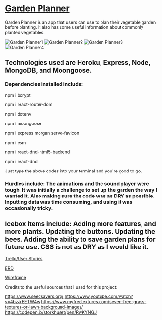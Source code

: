 # [Garden Planner](https://virtualgarden.herokuapp.com/plants/virtual)

Garden Planner is an app that users can use to plan their vegetable garden before planting.  It also has some useful information about commonly planted vegetables. 

![Garden Planner1](https://tinyurl.com/2y6fsrb6)
![Garden Planner2](https://tinyurl.com/285ae6f4)
![Garden Planner3](https://www.awesomescreenshot.com/video/9562148?key=397ad7fd1b5c4118f3c818b2ffe00cc2)
![Garden Planner4](https://www.awesomescreenshot.com/video/9562090?key=aaa697d6c1f86af49af8401cfbb509cd)


## Technologies used are Heroku, Express, Node, MongoDB, and Moongoose.

### Dependencies installed include: 

npm i bcrypt

npm i react-router-dom

npm i dotenv

npm i moongoose

npm i express morgan serve-favicon

npm i esm

npm i react-dnd-html5-backend

npm i react-dnd


Just type the above codes into your terminal and you're good to go. 

### Hurdles include:  The animations and the sound player were tough.  It was initially a challenge to set up the garden the way I wanted it.  Also making sure the code was as DRY as possible. Inputting data was time consuming, and using it was occasionally tricky.

## Icebox items include: Adding more features, and more plants.  Updating the buttons.  Updating the bees.  Adding the ability to save garden plans for future use. CSS is not as DRY as I would like it. 


[Trello/User Stories](https://trello.com/b/h8p493zr/capstone-project)


[ERD](https://lucid.app/lucidchart/d10957b1-3f4a-4c14-a89a-4d745ccfe993/edit?viewport_loc=-4224%2C-1796%2C3328%2C1598%2C0_0&invitationId=inv_2f8713d3-8b4d-4f99-be16-13c8a338dd2e#)


[Wireframe](https://whimsical.com/capstone-project-TVFzzwwCXt5N9XNVyjAk9Y)

Credits to the useful sources that I used for this project:


https://www.seedsavers.org/
https://www.youtube.com/watch?v=4bzJrEETW4w
https://www.myfreetextures.com/seven-free-grass-textures-or-lawn-background-images/ 
https://codepen.io/storkhuset/pen/RwKYNGJ

